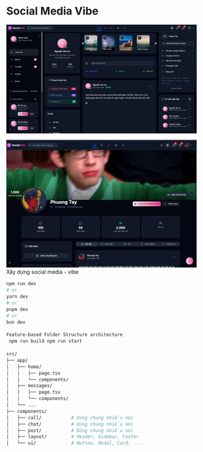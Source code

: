 # Social Media Vibe

![Social Media Vibe](public/social-media.jpg)

![Social Media Vibe](public/bg-2.jpg)
Xây dựng social media - vibe 

```bash
npm run dev
# or
yarn dev
# or
pnpm dev
# or
bun dev

Feature-based Folder Structure architecture
 npm run build npm run start

src/
├── app/
│   ├── home/
│   │   ├── page.tsx
│   │   └── components/
│   ├── messages/
│   │   ├── page.tsx
│   │   └── components/
│   └── ...
├── components/
│   ├── call/           # Dùng chung nhiều nơi
│   ├── chat/           # Dùng chung nhiều nơi
│   ├── post/           # Dùng chung nhiều nơi
│   ├── layout/         # Header, Sidebar, Footer
│   └── ui/             # Button, Modal, Card, ...
